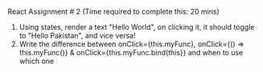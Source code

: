 React Assignment # 2 (Time required to complete this: 20 mins)
1) Using states, render a text "Hello World", on clicking it, it should toggle to "Hello Pakistan", and vice versa! 
2) Write the difference between onClick={this.myFunc}, onClick={() => this.myFunc()} & onClick={this.myFunc.bind(this}} and when to use which one
